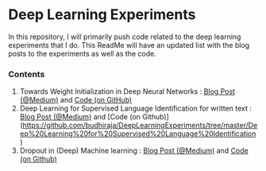 # Deep Learning Experiments

In this repository, I will primarily push code related to the deep learning experiments that I do. This ReadMe will have an updated list with the blog posts to the experiments as well as the code.

### Contents
1. Towards Weight Initialization in Deep Neural Networks : [Blog Post (@Medium)](https://medium.com/@amarbudhiraja/towards-weight-initialization-in-deep-neural-networks-908d3d9f1e02) and [Code (on GitHub)](https://github.com/budhiraja/DeepLearningExperiments/tree/master/TowardsWeightInitilizationInDeepNets)
2. Deep Learning for Supervised Language Identification for written text : [Blog Post (@Medium)](https://medium.com/@amarbudhiraja/supervised-language-identification-for-short-and-long-texts-with-code-626f9c78c47c) and [Code (on Github)] (https://github.com/budhiraja/DeepLearningExperiments/tree/master/Deep%20Learning%20for%20Supervised%20Language%20Identification)
3. Dropout in (Deep) Machine learning : [Blog Post (@Medium)](https://medium.com/@amarbudhiraja/https-medium-com-amarbudhiraja-learning-less-to-learn-better-dropout-in-deep-machine-learning-74334da4bfc5#.298s1htjv) and [Code (on Github)](https://github.com/budhiraja/DeepLearningExperiments/tree/master/Dropout%20Analysis%20for%20Deep%20Nets)
